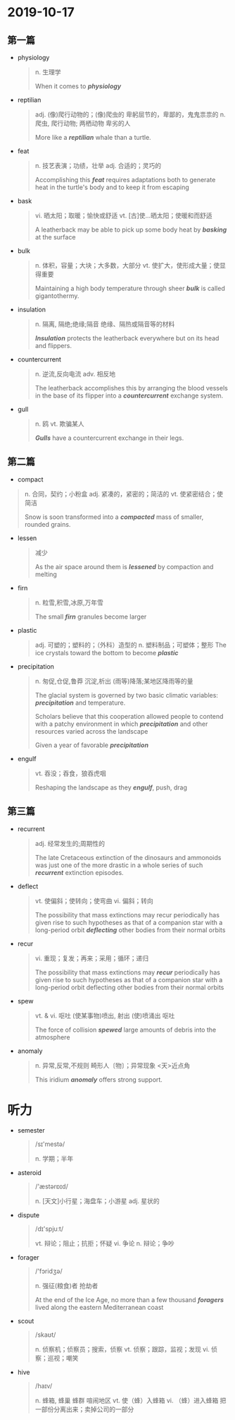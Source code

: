 # 2019-10-17

## 第一篇

* physiology

  > n. 生理学
  >
  > When it comes to ***physiology***

* reptilian

  > adj. (像)爬行动物的；(像)爬虫的
  > 卑躬屈节的，卑鄙的，鬼鬼祟祟的
  > n. 爬虫, 爬行动物; 两栖动物
  > 卑劣的人
  >
  > More like a ***reptilian*** whale than a turtle.

* feat

  > n. 技艺表演；功绩，壮举
  > adj. 合适的；灵巧的
  >
  > Accomplishing this ***feat*** requires adaptations both to generate heat in the turtle's body and to keep it from escaping

* bask

  > vi. 晒太阳；取暖；愉快或舒适
  > vt. [古]使…晒太阳；使暖和而舒适
  >
  > A leatherback may be able to pick up some body heat by ***basking*** at the surface

* bulk

  > n. 体积，容量；大块；大多数，大部分
  > vt. 使扩大，使形成大量；使显得重要
  >
  > Maintaining a high body temperature through sheer ***bulk*** is called gigantothermy. 

* insulation

  > n. 隔离, 隔绝;绝缘;隔音
  > 绝缘、隔热或隔音等的材料
  >
  > ***Insulation*** protects the leatherback everywhere but on its head and flippers.

* countercurrent

  > n. 逆流,反向电流
  > adv. 相反地
  >
  > The leatherback accomplishes this by arranging the blood vessels in the base of its flipper into a ***countercurrent*** exchange system.

* gull

  > n. 鸥
  > vt. 欺骗某人
  >
  > ***Gulls*** have a countercurrent exchange in their legs.

## 第二篇

*  compact

  > n. 合同，契约；小粉盒
  > adj. 紧凑的，紧密的；简洁的
  > vt. 使紧密结合；使简洁
  >
  > Snow is soon transformed into a ***compacted*** mass of smaller, rounded grains.

* lessen

  > 减少
  >
  > As the air space around them is ***lessened*** by compaction and melting

* firn

  > n. 粒雪,积雪,冰原,万年雪
  >
  > The small ***firn*** granules become larger

* plastic
  
  > adj. 可塑的；塑料的；（外科）造型的
  > n. 塑料制品；可塑体；整形
  > The ice crystals toward the bottom to become ***plastic*** 

* precipitation

  > n. 匆促,仓促,鲁莽
  > 沉淀,析出
  > (雨等)降落;某地区降雨等的量
  >
  > The glacial system is governed by two basic climatic variables: ***precipitation*** and temperature. 
  >
  > Scholars believe that this cooperation allowed people to contend with a patchy environment in which ***precipitation*** and other resources varied across the landscape
  >
  > Given a year of favorable ***precipitation***

* engulf

  > vt. 吞没；吞食，狼吞虎咽
  >
  > Reshaping the landscape as they ***engulf***, push, drag

## 第三篇

* recurrent 

  > adj. 经常发生的;周期性的
  >
  > The late Cretaceous extinction of the dinosaurs and ammonoids was just one of the more drastic in a whole series of such ***recurrent*** extinction episodes. 

* deflect

  > vt. 使偏斜；使转向；使弯曲
  > vi. 偏斜；转向
  >
  > The possibility that mass extinctions may recur periodically has given rise to such hypotheses as that of a companion star with a long-period orbit ***deflecting*** other bodies from their normal orbits

* recur

  > vi. 重现；复发；再来；采用；循环；递归
  >
  > The possibility that mass extinctions may ***recur*** periodically has given rise to such hypotheses as that of a companion star with a long-period orbit deflecting other bodies from their normal orbits

* spew

  > vt. & vi. 呕吐
  > (使某事物)喷出, 射出
  > (使)喷涌出
  > 呕吐
  >
  > The force of collision ***spewed*** large amounts of debris into the atmosphere

* anomaly 

  > n. 异常,反常,不规则
  > 畸形人〔物〕；异常现象
  > <天>近点角
  >
  > This iridium ***anomaly*** offers strong support.

# 听力

* semester

  > /sɪ'mestə/
  >
  > n. 学期；半年

* asteroid

  > /'æstərɒɪd/
  >
  > n. [天文]小行星；海盘车；小游星
  > adj. 星状的
  
* dispute

  > /dɪ'spjuːt/
  >
  > vt. 辩论；阻止；抗拒；怀疑
  > vi. 争论
  > n. 辩论；争吵

* forager

  > /'fɔridʒə/
  >
  > n. 强征(粮食)者
  > 抢劫者
  >
  > At the end of the Ice Age, no more than a few thousand ***foragers*** lived along the eastern Mediterranean coast

* scout

  > /skaʊt/
  >
  > n. 侦察机；侦察员；搜索，侦察
  > vt. 侦察；跟踪，监视；发现
  > vi. 侦察；巡视；嘲笑

* hive

  > /haɪv/
  >
  > n. 蜂箱, 蜂巢
  > 蜂群
  > 喧闹地区
  > vt. 使（蜂）入蜂箱
  > vi. （蜂）进入蜂箱
  > 把一部份分离出来；卖掉公司的一部分



  

  

  














































